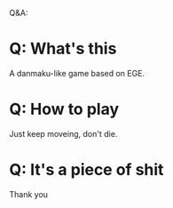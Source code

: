 Q&A:
# Q: What's this
A danmaku-like game based on EGE.
# Q: How to play
Just keep moveing, don't die.
# Q: It's a piece of shit
Thank you
